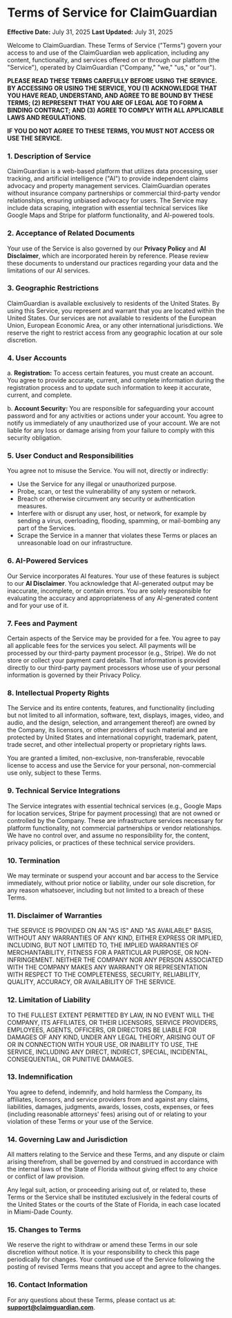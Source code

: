 # Terms of Service for ClaimGuardian

**Effective Date:** July 31, 2025
**Last Updated:** July 31, 2025

Welcome to ClaimGuardian. These Terms of Service ("Terms") govern your access to and use of the ClaimGuardian web application, including any content, functionality, and services offered on or through our platform (the "Service"), operated by ClaimGuardian ("Company," "we," "us," or "our").

**PLEASE READ THESE TERMS CAREFULLY BEFORE USING THE SERVICE. BY ACCESSING OR USING THE SERVICE, YOU (1) ACKNOWLEDGE THAT YOU HAVE READ, UNDERSTAND, AND AGREE TO BE BOUND BY THESE TERMS; (2) REPRESENT THAT YOU ARE OF LEGAL AGE TO FORM A BINDING CONTRACT; AND (3) AGREE TO COMPLY WITH ALL APPLICABLE LAWS AND REGULATIONS.**

**IF YOU DO NOT AGREE TO THESE TERMS, YOU MUST NOT ACCESS OR USE THE SERVICE.**

### 1. Description of Service

ClaimGuardian is a web-based platform that utilizes data processing, user tracking, and artificial intelligence ("AI") to provide independent claims advocacy and property management services. ClaimGuardian operates without insurance company partnerships or commercial third-party vendor relationships, ensuring unbiased advocacy for users. The Service may include data scraping, integration with essential technical services like Google Maps and Stripe for platform functionality, and AI-powered tools.

### 2. Acceptance of Related Documents

Your use of the Service is also governed by our **Privacy Policy** and **AI Disclaimer**, which are incorporated herein by reference. Please review these documents to understand our practices regarding your data and the limitations of our AI services.

### 3. Geographic Restrictions

ClaimGuardian is available exclusively to residents of the United States. By using this Service, you represent and warrant that you are located within the United States. Our services are not available to residents of the European Union, European Economic Area, or any other international jurisdictions. We reserve the right to restrict access from any geographic location at our sole discretion.

### 4. User Accounts

a. **Registration:** To access certain features, you must create an account. You agree to provide accurate, current, and complete information during the registration process and to update such information to keep it accurate, current, and complete.

b. **Account Security:** You are responsible for safeguarding your account password and for any activities or actions under your account. You agree to notify us immediately of any unauthorized use of your account. We are not liable for any loss or damage arising from your failure to comply with this security obligation.

### 5. User Conduct and Responsibilities

You agree not to misuse the Service. You will not, directly or indirectly:

- Use the Service for any illegal or unauthorized purpose.
- Probe, scan, or test the vulnerability of any system or network.
- Breach or otherwise circumvent any security or authentication measures.
- Interfere with or disrupt any user, host, or network, for example by sending a virus, overloading, flooding, spamming, or mail-bombing any part of the Services.
- Scrape the Service in a manner that violates these Terms or places an unreasonable load on our infrastructure.

### 6. AI-Powered Services

Our Service incorporates AI features. Your use of these features is subject to our **AI Disclaimer**. You acknowledge that AI-generated output may be inaccurate, incomplete, or contain errors. You are solely responsible for evaluating the accuracy and appropriateness of any AI-generated content and for your use of it.

### 7. Fees and Payment

Certain aspects of the Service may be provided for a fee. You agree to pay all applicable fees for the services you select. All payments will be processed by our third-party payment processor (e.g., Stripe). We do not store or collect your payment card details. That information is provided directly to our third-party payment processors whose use of your personal information is governed by their Privacy Policy.

### 8. Intellectual Property Rights

The Service and its entire contents, features, and functionality (including but not limited to all information, software, text, displays, images, video, and audio, and the design, selection, and arrangement thereof) are owned by the Company, its licensors, or other providers of such material and are protected by United States and international copyright, trademark, patent, trade secret, and other intellectual property or proprietary rights laws.

You are granted a limited, non-exclusive, non-transferable, revocable license to access and use the Service for your personal, non-commercial use only, subject to these Terms.

### 9. Technical Service Integrations

The Service integrates with essential technical services (e.g., Google Maps for location services, Stripe for payment processing) that are not owned or controlled by the Company. These are infrastructure services necessary for platform functionality, not commercial partnerships or vendor relationships. We have no control over, and assume no responsibility for, the content, privacy policies, or practices of these technical service providers.

### 10. Termination

We may terminate or suspend your account and bar access to the Service immediately, without prior notice or liability, under our sole discretion, for any reason whatsoever, including but not limited to a breach of these Terms.

### 11. Disclaimer of Warranties

THE SERVICE IS PROVIDED ON AN "AS IS" AND "AS AVAILABLE" BASIS, WITHOUT ANY WARRANTIES OF ANY KIND, EITHER EXPRESS OR IMPLIED, INCLUDING, BUT NOT LIMITED TO, THE IMPLIED WARRANTIES OF MERCHANTABILITY, FITNESS FOR A PARTICULAR PURPOSE, OR NON-INFRINGEMENT. NEITHER THE COMPANY NOR ANY PERSON ASSOCIATED WITH THE COMPANY MAKES ANY WARRANTY OR REPRESENTATION WITH RESPECT TO THE COMPLETENESS, SECURITY, RELIABILITY, QUALITY, ACCURACY, OR AVAILABILITY OF THE SERVICE.

### 12. Limitation of Liability

TO THE FULLEST EXTENT PERMITTED BY LAW, IN NO EVENT WILL THE COMPANY, ITS AFFILIATES, OR THEIR LICENSORS, SERVICE PROVIDERS, EMPLOYEES, AGENTS, OFFICERS, OR DIRECTORS BE LIABLE FOR DAMAGES OF ANY KIND, UNDER ANY LEGAL THEORY, ARISING OUT OF OR IN CONNECTION WITH YOUR USE, OR INABILITY TO USE, THE SERVICE, INCLUDING ANY DIRECT, INDIRECT, SPECIAL, INCIDENTAL, CONSEQUENTIAL, OR PUNITIVE DAMAGES.

### 13. Indemnification

You agree to defend, indemnify, and hold harmless the Company, its affiliates, licensors, and service providers from and against any claims, liabilities, damages, judgments, awards, losses, costs, expenses, or fees (including reasonable attorneys' fees) arising out of or relating to your violation of these Terms or your use of the Service.

### 14. Governing Law and Jurisdiction

All matters relating to the Service and these Terms, and any dispute or claim arising therefrom, shall be governed by and construed in accordance with the internal laws of the State of Florida without giving effect to any choice or conflict of law provision.

Any legal suit, action, or proceeding arising out of, or related to, these Terms or the Service shall be instituted exclusively in the federal courts of the United States or the courts of the State of Florida, in each case located in Miami-Dade County.

### 15. Changes to Terms

We reserve the right to withdraw or amend these Terms in our sole discretion without notice. It is your responsibility to check this page periodically for changes. Your continued use of the Service following the posting of revised Terms means that you accept and agree to the changes.

### 16. Contact Information

For any questions about these Terms, please contact us at: **support@claimguardian.com**.
